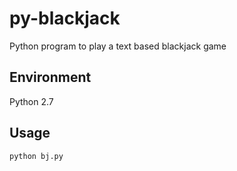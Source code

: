 py-blackjack
==============

Python program to play a text based blackjack game

Environment
-------

Python 2.7

Usage
-----

    python bj.py
    